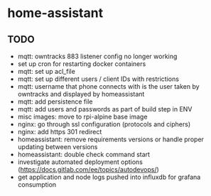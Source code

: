 # home-assistant

## TODO

- mqtt: owntracks 883 listener config no longer working
- set up cron for restarting docker containers
- mqtt: set up acl_file
- mqtt: set up different users / client IDs with restrictions
- mqtt: username that phone connects with is the user taken by owntracks and displayed by homeassistant
- mqtt: add persistence file
- mqtt: add users and passwords as part of build step in ENV
- misc images: move to rpi-alpine base image
- nginx: go through ssl configuration (protocols and ciphers)
- nginx: add https 301 redirect
- homeassistant: remove requirements versions or handle proper updating between versions
- homeassistant: double check command start
- investigate automated deployment options (https://docs.gitlab.com/ee/topics/autodevops/)
- get application and node logs pushed into influxdb for grafana consumption
